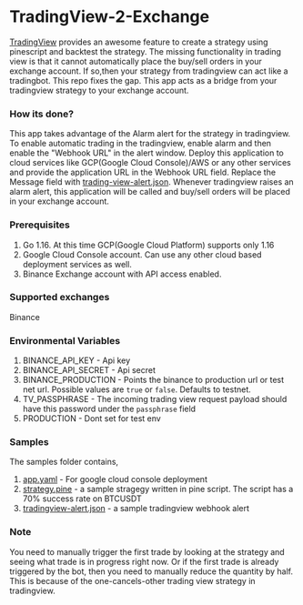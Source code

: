 # TradingView-2-Exchange
[TradingView](https://www.tradingview.com) provides an awesome feature to create a strategy using pinescript and backtest the strategy. The missing functionality in trading view is that it cannot automatically place the buy/sell orders in your exchange account. If so,then your strategy from tradingview can act like a tradingbot. This repo fixes the gap. This app acts as a bridge from your tradingview strategy to your exchange account.

### How its done?
This app takes advantage of the Alarm alert for the strategy in tradingview. To enable automatic trading in the tradingview, enable alarm and then enable the "Webhook URL" in the alert window. Deploy this application to cloud services like GCP(Google Cloud Console)/AWS or any other services and provide the application URL in the Webhook URL field. Replace the Message field with [trading-view-alert.json](sample/trading-view-alert.json). Whenever tradingview raises an alarm alert, this application will be called and buy/sell orders will be placed in your exchange account.

### Prerequisites
1. Go 1.16.
At this time GCP(Google Cloud Platform) supports only 1.16
2. Google Cloud Console account. Can use any other cloud based deployment services as well.
3. Binance Exchange account with API access enabled.

### Supported exchanges
Binance

### Environmental Variables
1. BINANCE_API_KEY - Api key
2. BINANCE_API_SECRET - Api secret
3. BINANCE_PRODUCTION - Points the binance to production url or test net url. Possible values are `true` or `false`. Defaults to testnet.
4. TV_PASSPHRASE - The incoming trading view request payload should have this password under the `passphrase` field
5. PRODUCTION - Dont set for test env

### Samples
The samples folder contains,
1. [app.yaml](sample/app.yaml) - For google cloud console deployment
2. [strategy.pine](sample/strategy.pine) - a sample stragegy written in pine script. The script has a 70% success rate on BTCUSDT
3. [tradingview-alert.json](sample/tradingview-alert.json) -  a sample tradingview webhook alert


### Note
You need to manually trigger the first trade by looking at the strategy and seeing what trade is in progress right now. Or if the first trade is already triggered by the bot, then you need to manually reduce the quantity by half. This is because of the one-cancels-other trading view strategy in tradingview.